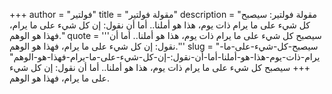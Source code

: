+++
author = "فولتير"
title = "مقولة فولتير"
description = "مقولة فولتير: سيصبح كل شيء على ما يرام ذات يوم، هذا هو أملنا.. أما أن نقول: إن كل شيء على ما يرام، فهذا هو الوهم."
quote = '''سيصبح كل شيء على ما يرام ذات يوم، هذا هو أملنا.. أما أن نقول: إن كل شيء على ما يرام، فهذا هو الوهم.''' 
slug = "سيصبح-كل-شيء-على-ما-يرام-ذات-يوم-هذا-هو-أملنا-أما-أن-نقول:-إن-كل-شيء-على-ما-يرام-فهذا-هو-الوهم"
+++
سيصبح كل شيء على ما يرام ذات يوم، هذا هو أملنا.. أما أن نقول: إن كل شيء على ما يرام، فهذا هو الوهم.
